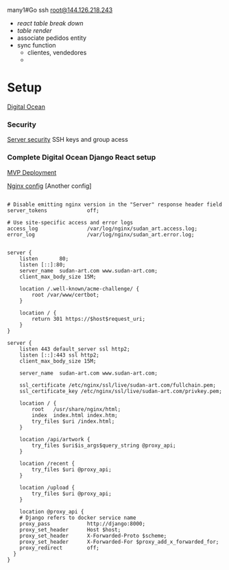 many1#Go
ssh root@144.126.218.243

<!-- todo -->
- _react table break down_
- _table render_
- associate pedidos entity
- sync function
    - clientes, vendedores
    -  


# Setup
[Digital Ocean ]( https://www.digitalocean.com/community/tutorials/how-to-set-up-django-with-postgres-nginx-and-gunicorn-on-ubuntu-16-04#create-and-configure-a-new-django-project)


### Security
[Server security](https://www.digitalocean.com/community/tutorials/initial-server-setup-with-ubuntu-16-04)
SSH keys and group acess

### Complete Digital Ocean Django React setup
[MVP Deployment](https://medium.com/geekculture/deploy-a-mvp-django-react-web-application-to-digital-ocean-1a35a4359a5b)

[Nginx config](https://stackoverflow.com/questions/65124421/deploy-both-django-and-react-on-cloud-using-nginx)
[Another config]
```

# Disable emitting nginx version in the "Server" response header field
server_tokens             off;

# Use site-specific access and error logs
access_log                /var/log/nginx/sudan_art.access.log;
error_log                 /var/log/nginx/sudan_art.error.log;


server {
    listen       80;
    listen [::]:80;
    server_name  sudan-art.com www.sudan-art.com;
    client_max_body_size 15M;

    location /.well-known/acme-challenge/ {
        root /var/www/certbot;
    }

    location / {
        return 301 https://$host$request_uri;
    }
}

server {
    listen 443 default_server ssl http2;
    listen [::]:443 ssl http2;
    client_max_body_size 15M;

    server_name  sudan-art.com www.sudan-art.com;

    ssl_certificate /etc/nginx/ssl/live/sudan-art.com/fullchain.pem;
    ssl_certificate_key /etc/nginx/ssl/live/sudan-art.com/privkey.pem;

    location / {
        root   /usr/share/nginx/html;
        index  index.html index.htm;
        try_files $uri /index.html;
    }

    location /api/artwork {
        try_files $uri$is_args$query_string @proxy_api;
    }

    location /recent {
        try_files $uri @proxy_api;
    }

    location /upload {
        try_files $uri @proxy_api;
    }

    location @proxy_api {
    # Django refers to docker service name
    proxy_pass            http://django:8000;
    proxy_set_header      Host $host;
    proxy_set_header      X-Forwarded-Proto $scheme;
    proxy_set_header      X-Forwarded-For $proxy_add_x_forwarded_for;
    proxy_redirect        off;
  }
}
```